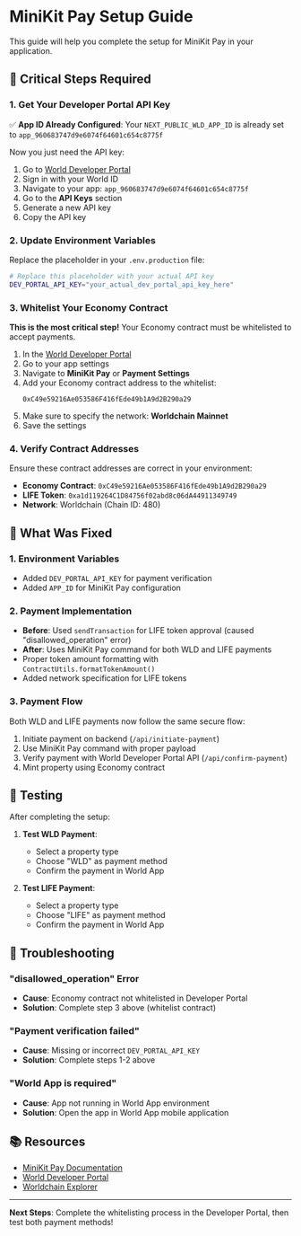 # MiniKit Pay Setup Guide

This guide will help you complete the setup for MiniKit Pay in your application.

## 🚨 Critical Steps Required

### 1. Get Your Developer Portal API Key

✅ **App ID Already Configured**: Your `NEXT_PUBLIC_WLD_APP_ID` is already set to `app_960683747d9e6074f64601c654c8775f`

Now you just need the API key:

1. Go to [World Developer Portal](https://developer.worldcoin.org/)
2. Sign in with your World ID
3. Navigate to your app: `app_960683747d9e6074f64601c654c8775f`
4. Go to the **API Keys** section
5. Generate a new API key
6. Copy the API key

### 2. Update Environment Variables

Replace the placeholder in your `.env.production` file:

```bash
# Replace this placeholder with your actual API key
DEV_PORTAL_API_KEY="your_actual_dev_portal_api_key_here"
```

### 3. Whitelist Your Economy Contract

**This is the most critical step!** Your Economy contract must be whitelisted to accept payments.

1. In the [World Developer Portal](https://developer.worldcoin.org/)
2. Go to your app settings
3. Navigate to **MiniKit Pay** or **Payment Settings**
4. Add your Economy contract address to the whitelist:
   ```
   0xC49e59216Ae053586F416fEde49b1A9d2B290a29
   ```
5. Make sure to specify the network: **Worldchain Mainnet**
6. Save the settings

### 4. Verify Contract Addresses

Ensure these contract addresses are correct in your environment:

- **Economy Contract**: `0xC49e59216Ae053586F416fEde49b1A9d2B290a29`
- **LIFE Token**: `0xa1d119264C1D84756f02abd8c06dA44911349749`
- **Network**: Worldchain (Chain ID: 480)

## 🔧 What Was Fixed

### 1. Environment Variables
- Added `DEV_PORTAL_API_KEY` for payment verification
- Added `APP_ID` for MiniKit Pay configuration

### 2. Payment Implementation
- **Before**: Used `sendTransaction` for LIFE token approval (caused "disallowed_operation" error)
- **After**: Uses MiniKit Pay command for both WLD and LIFE payments
- Proper token amount formatting with `ContractUtils.formatTokenAmount()`
- Added network specification for LIFE tokens

### 3. Payment Flow
Both WLD and LIFE payments now follow the same secure flow:
1. Initiate payment on backend (`/api/initiate-payment`)
2. Use MiniKit Pay command with proper payload
3. Verify payment with World Developer Portal API (`/api/confirm-payment`)
4. Mint property using Economy contract

## 🧪 Testing

After completing the setup:

1. **Test WLD Payment**:
   - Select a property type
   - Choose "WLD" as payment method
   - Confirm the payment in World App

2. **Test LIFE Payment**:
   - Select a property type  
   - Choose "LIFE" as payment method
   - Confirm the payment in World App

## 🚨 Troubleshooting

### "disallowed_operation" Error
- **Cause**: Economy contract not whitelisted in Developer Portal
- **Solution**: Complete step 3 above (whitelist contract)

### "Payment verification failed"
- **Cause**: Missing or incorrect `DEV_PORTAL_API_KEY`
- **Solution**: Complete steps 1-2 above

### "World App is required"
- **Cause**: App not running in World App environment
- **Solution**: Open the app in World App mobile application

## 📚 Resources

- [MiniKit Pay Documentation](https://docs.world.org/mini-apps/commands/pay)
- [World Developer Portal](https://developer.worldcoin.org/)
- [Worldchain Explorer](https://explorer.worldcoin.org/)

---

**Next Steps**: Complete the whitelisting process in the Developer Portal, then test both payment methods!